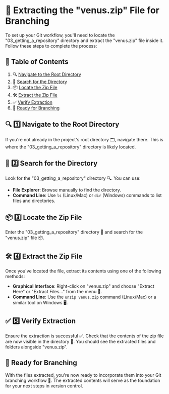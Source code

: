 # 🌿 **Extracting the "venus.zip" File for Branching**  

To set up your Git workflow, you'll need to locate the "03_getting_a_repository" directory and extract the "venus.zip" file inside it. Follow these steps to complete the process:  

## 🌟 Table of Contents  
1. 🔍 [Navigate to the Root Directory](#-1️⃣-navigate-to-the-root-directory)  
2. 📁 [Search for the Directory](#-2️⃣-search-for-the-directory)  
3. 📦 [Locate the Zip File](#-3️⃣-locate-the-zip-file)  
4. 🛠️ [Extract the Zip File](#-4️⃣-extract-the-zip-file)  
5. ✅ [Verify Extraction](#-5️⃣-verify-extraction)  
6. 🚀 [Ready for Branching](#-ready-for-branching)  


## 🔍 1️⃣ Navigate to the Root Directory  
If you're not already in the project's root directory 🗂️, navigate there. This is where the "03_getting_a_repository" directory is likely located.  


## 📁 2️⃣ Search for the Directory  
Look for the "03_getting_a_repository" directory 🔍. You can use:  
- **File Explorer**: Browse manually to find the directory.  
- **Command Line**: Use `ls` (Linux/Mac) or `dir` (Windows) commands to list files and directories.  


## 📦 3️⃣ Locate the Zip File  
Enter the "03_getting_a_repository" directory 📁 and search for the "venus.zip" file 📦.  


## 🛠️ 4️⃣ Extract the Zip File  
Once you've located the file, extract its contents using one of the following methods:  
- **Graphical Interface**: Right-click on "venus.zip" and choose "Extract Here" or "Extract Files..." from the menu 📂.  
- **Command Line**: Use the `unzip venus.zip` command (Linux/Mac) or a similar tool on Windows 🖥️.  


## ✅ 5️⃣ Verify Extraction  
Ensure the extraction is successful ✅. Check that the contents of the zip file are now visible in the directory 📂. You should see the extracted files and folders alongside "venus.zip".  


## 🚀 Ready for Branching  
With the files extracted, you're now ready to incorporate them into your Git branching workflow 🌟. The extracted contents will serve as the foundation for your next steps in version control.  